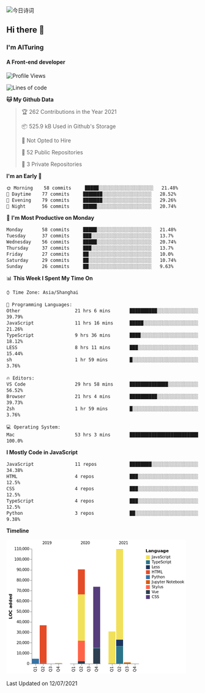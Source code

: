 <img alt="今日诗词" src="https://v2.jinrishici.com/one.svg?font-size=30&spacing=2&color=skyblue" style="max-width:100%; display: block; margin: 0 auto;">

## Hi there 👋
### I'm AITuring
#### A Front-end developer

<!-- <img src="./dhx.gif" width="400px"/> -->

<!--START_SECTION:waka-->
![Profile Views](http://img.shields.io/badge/Profile%20Views-1-blue)

![Lines of code](https://img.shields.io/badge/From%20Hello%20World%20I%27ve%20Written-347711%20lines%20of%20code-blue)

**🐱 My Github Data** 

> 🏆 262 Contributions in the Year 2021
 > 
> 📦 525.9 kB Used in Github's Storage 
 > 
> 🚫 Not Opted to Hire
 > 
> 📜 52 Public Repositories 
 > 
> 🔑 3 Private Repositories  
 > 
**I'm an Early 🐤** 

```text
🌞 Morning    58 commits     █████░░░░░░░░░░░░░░░░░░░░   21.48% 
🌆 Daytime    77 commits     ███████░░░░░░░░░░░░░░░░░░   28.52% 
🌃 Evening    79 commits     ███████░░░░░░░░░░░░░░░░░░   29.26% 
🌙 Night      56 commits     █████░░░░░░░░░░░░░░░░░░░░   20.74%

```
📅 **I'm Most Productive on Monday** 

```text
Monday       58 commits     █████░░░░░░░░░░░░░░░░░░░░   21.48% 
Tuesday      37 commits     ███░░░░░░░░░░░░░░░░░░░░░░   13.7% 
Wednesday    56 commits     █████░░░░░░░░░░░░░░░░░░░░   20.74% 
Thursday     37 commits     ███░░░░░░░░░░░░░░░░░░░░░░   13.7% 
Friday       27 commits     ██░░░░░░░░░░░░░░░░░░░░░░░   10.0% 
Saturday     29 commits     ██░░░░░░░░░░░░░░░░░░░░░░░   10.74% 
Sunday       26 commits     ██░░░░░░░░░░░░░░░░░░░░░░░   9.63%

```


📊 **This Week I Spent My Time On** 

```text
⌚︎ Time Zone: Asia/Shanghai

💬 Programming Languages: 
Other                    21 hrs 6 mins       ██████████░░░░░░░░░░░░░░░   39.79% 
JavaScript               11 hrs 16 mins      █████░░░░░░░░░░░░░░░░░░░░   21.26% 
TypeScript               9 hrs 36 mins       ████░░░░░░░░░░░░░░░░░░░░░   18.12% 
LESS                     8 hrs 11 mins       ███░░░░░░░░░░░░░░░░░░░░░░   15.44% 
sh                       1 hr 59 mins        █░░░░░░░░░░░░░░░░░░░░░░░░   3.76%

🔥 Editors: 
VS Code                  29 hrs 58 mins      ██████████████░░░░░░░░░░░   56.52% 
Browser                  21 hrs 4 mins       ██████████░░░░░░░░░░░░░░░   39.73% 
Zsh                      1 hr 59 mins        █░░░░░░░░░░░░░░░░░░░░░░░░   3.76%

💻 Operating System: 
Mac                      53 hrs 3 mins       █████████████████████████   100.0%

```

**I Mostly Code in JavaScript** 

```text
JavaScript               11 repos            ████████░░░░░░░░░░░░░░░░░   34.38% 
HTML                     4 repos             ███░░░░░░░░░░░░░░░░░░░░░░   12.5% 
CSS                      4 repos             ███░░░░░░░░░░░░░░░░░░░░░░   12.5% 
TypeScript               4 repos             ███░░░░░░░░░░░░░░░░░░░░░░   12.5% 
Python                   3 repos             ██░░░░░░░░░░░░░░░░░░░░░░░   9.38%

```


**Timeline**

![Chart not found](https://raw.githubusercontent.com/AITuring/AITuring/main/charts/bar_graph.png) 


 Last Updated on 12/07/2021
<!--END_SECTION:waka-->


